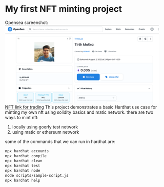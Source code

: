 # My first NFT minting project

Opensea screenshot:
![NFT](a.png)
[NFT link for trading](https://opensea.io/assets/matic/0x4768c3e99e19ae93b1624282f0e380e609dbfe29/1)
This project demonstrates a basic Hardhat use case for minting my own nft using solidity basics and matic network.
there are two ways to mint nft:
1. locally using goerly test network
2. using matic or ethereum network 

some of the commands that we can run in hardhat are:

```shell
npx hardhat accounts
npx hardhat compile
npx hardhat clean
npx hardhat test
npx hardhat node
node scripts/sample-script.js
npx hardhat help
```

<!-- https://ibb.co/CzfH0CM
https://i.ibb.co/CzfH0CM/IMG20220417074530.jpg
https://jsonkeeper.com/b/X1PH -->
